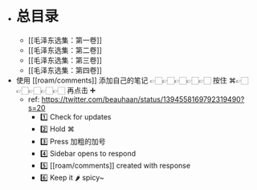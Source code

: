- # 总目录
    - [[毛泽东选集：第一卷]]
    - [[毛泽东选集：第二卷]]
    - [[毛泽东选集：第三卷]]
    - [[毛泽东选集：第四卷]]
- 使用 [[roam/comments]] 添加自己的笔记 👉🏻👉🏻👉🏻👉🏻👉🏻 按住 ⌘👉🏻👉🏻👉🏻👉🏻👉🏻 再点击 ➕
    - ref: https://twitter.com/beauhaan/status/1394558169792319490?s=20
        - 1️⃣ Check for updates
        - 2️⃣ Hold ⌘ 
        - 3️⃣ Press 加粗的加号
        - 4️⃣ Sidebar opens to respond
        - 5️⃣ [[roam/comments]] created with response
        - 6️⃣ Keep it 🌶 spicy~
